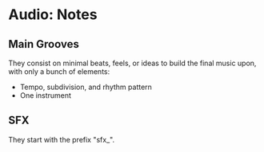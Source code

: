 # Audio: Notes

## Main Grooves
They consist on minimal beats, feels, or ideas to build the final music upon, with only a bunch of elements:
- Tempo, subdivision, and rhythm pattern
- One instrument

## SFX
They start with the prefix "sfx_".
